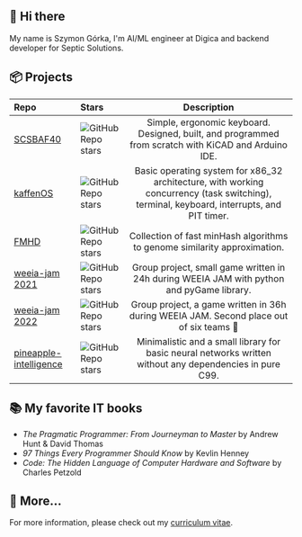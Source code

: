 ## 👋 Hi there

My name is Szymon Górka, I'm AI/ML engineer at Digica and backend developer for Septic Solutions.

## 📦 Projects
|Repo|Stars|Description|
|:---|:---|:---:|
|[SCSBAF40](https://github.com/AIn0n/scsbaf40)|![GitHub Repo stars](https://img.shields.io/github/stars/AIn0n/scsbaf40?style=flat-square)|Simple, ergonomic keyboard. Designed, built, and programmed from scratch with KiCAD and Arduino IDE.|
|[kaffenOS](https://github.com/AIn0n/kaffenOS)|![GitHub Repo stars](https://img.shields.io/github/stars/AIn0n/kaffenOS?style=flat-square)|Basic operating system for x86_32 architecture, with working concurrency (task switching), terminal, keyboard, interrupts, and PIT timer.|
|[FMHD](https://github.com/AIn0n/FMHD)|![GitHub Repo stars](https://img.shields.io/github/stars/AIn0n/FMHD?style=flat-square)|Collection of fast minHash algorithms to genome similarity approximation.|
|[weeia-jam 2021](https://github.com/FruitEaters-Inc/weeia-jam)|![GitHub Repo stars](https://img.shields.io/github/stars/FruitEaters-Inc/weeia-jam?style=flat-square)| Group project, small game written in 24h during WEEIA JAM with python and pyGame library.|
|[weeia-jam 2022](https://github.com/FruitEaters-Inc/EEIA_Jam_2022)|![GitHub Repo stars](https://img.shields.io/github/stars/FruitEaters-Inc/EEIA_Jam_2022?style=flat-square)| Group project, a game written in 36h during WEEIA JAM. Second place out of six teams 💪|
|[pineapple-intelligence](https://github.com/AIn0n/pineapple-intelligence)|![GitHub Repo stars](https://img.shields.io/github/stars/AIn0n/pineapple-intelligence?style=flat-square)| Minimalistic and a small library for basic neural networks written without any dependencies in pure C99.|

## 📚 My favorite IT books
* _The Pragmatic Programmer: From Journeyman to Master_ by Andrew Hunt & David Thomas
* _97 Things Every Programmer Should Know_ by Kevlin Henney
* _Code: The Hidden Language of Computer Hardware and Software_ by Charles Petzold

## 💬 More...
For more information, please check out my [curriculum vitae](https://github.com/AIn0n/AIn0n/blob/master/Gorka-Szymon-CV-github.pdf).

<!--
**SzymonGoldberg/SzymonGoldberg** is a ✨ _special_ ✨ repository because its `README.md` (this file) appears on your GitHub profile.

Here are some ideas to get you started:

- 🔭 I’m currently working on ...
- 🌱 I’m currently learning ...
- 👯 I’m looking to collaborate on ...
- 🤔 I’m looking for help with ...
- 💬 Ask me about ...
- 📫 How to reach me: ...
- 😄 Pronouns: ...
- ⚡ Fun fact: ...
-->  
